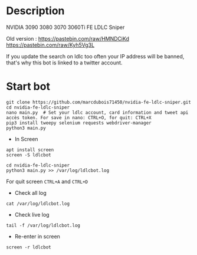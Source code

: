 # Description

NVIDIA 3090 3080 3070 3060Ti FE LDLC Sniper

Old version : https://pastebin.com/raw/HMNDCiKd https://pastebin.com/raw/Kyh5Vg3L

If you update the search on ldlc too often your IP address will be banned, that's why this bot is linked to a twitter account.

# Start bot

```
git clone https://github.com/marcdubois71450/nvidia-fe-ldlc-sniper.git
cd nvidia-fe-ldlc-sniper
nano main.py  # Set your ldlc account, card information and tweet api accès token. For save in nano: CTRL+O, for quit: CTRL+X
pip3 install tweepy selenium requests webdriver-manager
python3 main.py
```

 - In Screen

```
apt install screen
screen -S ldlcbot

cd nvidia-fe-ldlc-sniper
python3 main.py >> /var/log/ldlcbot.log
```
For quit screen ``CTRL+A`` and ``CTRL+D``


- Check all log
```
cat /var/log/ldlcbot.log
```

- Check live log
```
tail -f /var/log/ldlcbot.log
```

 - Re-enter in screen
```
screen -r ldlcbot
```
